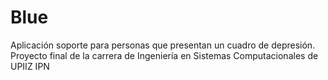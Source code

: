 # Blue
Aplicación soporte para personas que presentan un cuadro de depresión. Proyecto final de la carrera de Ingeniería en Sistemas Computacionales de UPIIZ IPN
